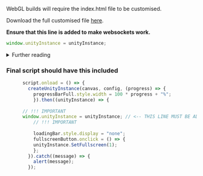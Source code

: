 WebGL builds will require the index.html file to be customised.

Download the full customised file [here](/custom/downloads/index.html).

**Ensure that this line is added to make websockets work.**
```js
window.unityInstance = unityInstance;
```

<details>
	<summary>Further reading</summary>
  
WebAssembly for [security](https://webassembly.org/docs/security/) purposes does not have Networking-Capabilities.

Read more here: https://webassembly.org/docs/security/
</details>


### Final script should have this included

```js
      script.onload = () => {
        createUnityInstance(canvas, config, (progress) => {
          progressBarFull.style.width = 100 * progress + "%";
          }).then((unityInstance) => {
	  
	  // !!! IMPORTANT
	  window.unityInstance = unityInstance; // <-- THIS LINE MUST BE ADDED TO ENSURE WEBSOCKETS WORK!!!
          // !!! IMPORTANT
	  
          loadingBar.style.display = "none";
          fullscreenButton.onclick = () => {
          unityInstance.SetFullscreen(1);
          };
        }).catch((message) => {
          alert(message);
        });
```
